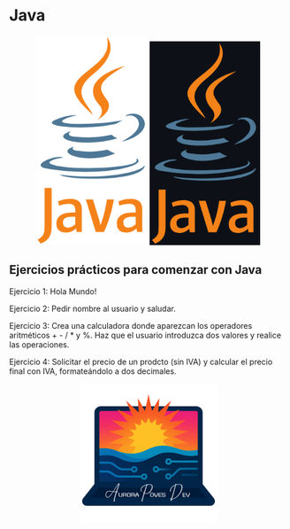 # Java

<p align="center">
  <img src="https://raw.githubusercontent.com/APoves/Java/main/claro.png#gh-light-mode-only" alt="Logo modo claro" width="200">
  <img src="https://raw.githubusercontent.com/APoves/Java/main/oscuro.png#gh-dark-mode-only" alt="Logo modo oscuro" width="200">
</p>






## Ejercicios prácticos para comenzar con Java



Ejercicio 1: Hola Mundo!

Ejercicio 2: Pedir nombre al usuario y saludar.

Ejercicio 3: Crea una calculadora donde aparezcan los operadores aritméticos + - / * y %. Haz que el usuario introduzca dos valores y realice las operaciones.

Ejercicio 4: Solicitar el precio de un prodcto (sin IVA) y calcular el precio final con IVA, formateándolo a dos decimales.
 

<p align="center">
<img src="https://github.com/APoves/APoves/blob/main/logo.png" alt="Mi Logo" width="250"/>
</p>
